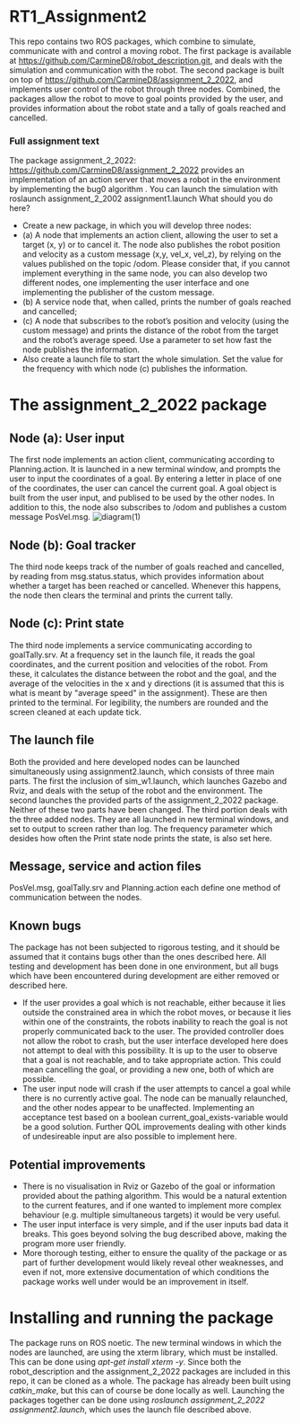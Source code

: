 # RT1_Assignment2
This repo contains two ROS packages, which combine to simulate, communicate with and control a moving robot. The first package is available at https://github.com/CarmineD8/robot_description.git, and deals with the simulation and communication with the robot. The second package is built on top of https://github.com/CarmineD8/assignment_2_2022, and implements user control of the robot through three nodes. Combined, the packages allow the robot to move to goal points provided by the user, and provides information about the robot state and a tally of goals reached and cancelled. 

### Full assignment text
The package assignment_2_2022: https://github.com/CarmineD8/assignment_2_2022 provides an implementation of
an action server that moves a robot in the environment by implementing the bug0 algorithm . You can launch the
simulation with roslaunch assignment_2_2002 assignment1.launch
What should you do here?
- Create a new package, in which you will develop three nodes:
- (a) A node that implements an action client, allowing the user to set a target (x, y) or to cancel it. The node
also publishes the robot position and velocity as a custom message (x,y, vel_x, vel_z), by relying on the values
published on the topic /odom. Please consider that, if you cannot implement everything in the same node, you
can also develop two different nodes, one implementing the user interface and one implementing the publisher
of the custom message.
- (b) A service node that, when called, prints the number of goals reached and cancelled;
- (c) A node that subscribes to the robot’s position and velocity (using the custom message) and prints the
distance of the robot from the target and the robot’s average speed. Use a parameter to set how fast the
node publishes the information.
- Also create a launch file to start the whole simulation. Set the value for the frequency with which node (c) publishes
the information.


# The assignment_2_2022 package

## Node (a): User input 
The first node implements an action client, communicating according to Planning.action. It is launched in a new terminal window, and prompts the user to input the coordinates of a goal. By entering a letter in place of one of the coordinates, the user can cancel the current goal. A goal object is built from the user input, and publised to be used by the other nodes. In addition to this, the node also subscribes to /odom and publishes a custom message PosVel.msg. 
![diagram(1)](https://user-images.githubusercontent.com/97529847/214821257-95055b0d-a9e2-4557-9a33-6df890f81089.svg)

## Node (b): Goal tracker
The third node keeps track of the number of goals reached and cancelled, by reading from msg.status.status, which provides information about whether a target has been reached or cancelled. Whenever this happens, the node then clears the terminal and prints the current tally. 

## Node (c): Print state
The third node implements a service communicating according to goalTally.srv. At a frequency set in the launch file, it reads the goal coordinates, and the current position and velocities of the robot. From these, it calculates the distance between the robot and the goal, and the average of the velocities in the x and y directions (it is assumed that this is what is meant by "average speed" in the assignment). These are then printed to the terminal. For legibility, the numbers are rounded and the screen cleaned at each update tick. 

## The launch file
Both the provided and here developed nodes can be launched simultaneously using assignment2.launch, which consists of three main parts. The first the inclusion of sim_w1.launch, which launches Gazebo and Rviz, and deals with the setup of the robot and the environment. The second launches the provided parts of the assignment_2_2022 package. Neither of these two parts have been changed. The third portion deals with the three added nodes. They are all launched in new terminal windows, and set to output to screen rather than log. The frequency parameter which desides how often the Print state node prints the state, is also set here. 

## Message, service and action files
PosVel.msg, goalTally.srv and Planning.action each define one method of communication between the nodes. 

## Known bugs
The package has not been subjected to rigorous testing, and it should be assumed that it contains bugs other than the ones described here. All testing and development has been done in one environment, but all bugs which have been encountered during development are either removed or described here. 
 - If the user provides a goal which is not reachable, either because it lies outside the constrained area in which the robot moves, or because it lies within one of the constraints, the robots inability to reach the goal is not properly communicated back to the user. The provided controller does not allow the robot to crash, but the user interface developed here does not attempt to deal with this possibility. It is up to the user to observe that a goal is not reachable, and to take appropriate action. This could mean cancelling the goal, or providing a new one, both of which are possible. 
 - The user input node will crash if the user attempts to cancel a goal while there is no currently active goal. The node can be manually relaunched, and the other nodes appear to be unaffected. Implementing an acceptance test based on a boolean current_goal_exists-variable would be a good solution. Further QOL improvements dealing with other kinds of undesireable input are also possible to implement here. 

## Potential improvements
 - There is no visualisation in Rviz or Gazebo of the goal or information provided about the pathing algorithm. This would be a natural extention to the current features, and if one wanted to implement more complex behaviour (e.g. multiple simultaneous targets) it would be very useful. 
 - The user input interface is very simple, and if the user inputs bad data it breaks. This goes beyond solving the bug described above, making the program more user friendly. 
 - More thorough testing, either to ensure the quality of the package or as part of further development would likely reveal other weaknesses, and even if not, more extensive documentation of which conditions the package works well under would be an improvement in itself. 

# Installing and running the package
The package runs on ROS noetic. The new terminal windows in which the nodes are launched, are using the xterm library, which must be installed. This can be done using *apt-get install xterm -y*. Since both the robot_description and the assignment_2_2022 packages are included in this repo, it can be cloned as a whole. The package has already been built using *catkin_make*, but this can of course be done locally as well. Launching the packages together can be done using *roslaunch assignment_2_2022 assignment2.launch*, which uses the launch file described above. 


